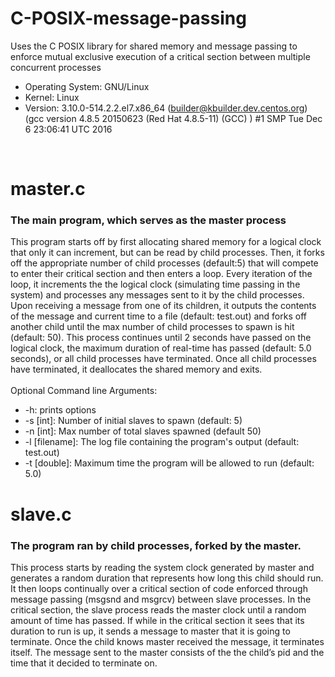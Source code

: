 # C-POSIX-message-passing
Uses the C POSIX library for shared memory and message passing to enforce mutual exclusive execution of a critical section between multiple concurrent processes <br>
- Operating System: GNU/Linux 
- Kernel: Linux 
- Version: 3.10.0-514.2.2.el7.x86_64 (builder@kbuilder.dev.centos.org) (gcc version 4.8.5 20150623 (Red Hat 4.8.5-11) (GCC) ) #1 SMP Tue Dec 6 23:06:41 UTC 2016 
<br>

# master.c
### The main program, which serves as the master process
This program starts off by first allocating shared memory for a logical clock that only it can increment, but can 
be read by child processes. Then, it forks off the appropriate number of child processes (default:5) that will compete
to enter their critical section and then enters a loop. Every iteration of the loop, it increments the the logical clock (simulating time passing in the system) and processes any messages sent to it by the child processes. Upon receiving a 
message from one of its children, it outputs the contents of the message and current time to a file (default: test.out) 
and forks off another child until the max number of child processes to spawn is hit (default: 50). This process continues
until 2 seconds have passed on the logical clock, the maximum duration of real-time has passed (default: 5.0 seconds), 
or all child processes have terminated. Once all child processes have terminated, it deallocates the shared memory and exits.
<br><br>Optional Command line Arguments:
- -h: prints options
- -s [int]: Number of initial slaves to spawn (default: 5)
- -n [int]: Max number of total slaves spawned (default 50)
- -l [filename]: The log file containing the program's output (default: test.out)
- -t [double]: Maximum time the program will be allowed to run (default: 5.0) 

# slave.c
### The program ran by child processes, forked by the master.
This process starts by reading the system clock generated by master and generates a random duration that represents 
how long this child should run. It then loops continually over a critical section of code enforced through message passing 
(msgsnd and msgrcv) between slave processes. In the critical section, the slave process reads the master clock until a random 
amount of time has passed. If while in the critical section it sees that its duration to run is up, it sends a message to master that it is going to terminate. Once the child knows master received the message, it terminates itself. The message sent to the master consists of the the child’s pid and the time that it decided to terminate on.
